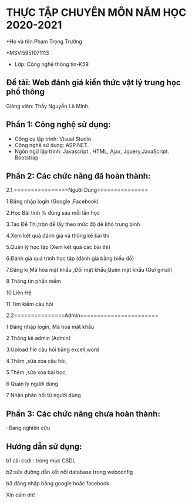 # THỰC TẬP CHUYÊN MÔN NĂM HỌC 2020-2021
*Họ và tên:Phạm Trọng Trường

*MSV:5951071113     
* Lớp: Công nghệ thông tin-K59

## Đề tài: Web đánh giá kiến thức vật lý trung học phổ thông
Giảng viên: Thầy Nguyễn Lê Minh. 

## Phần 1: Công nghệ sử dụng:
-	Công cụ lập trình: Visual Studio
-	Công nghệ sử dụng: ASP.NET.
-	Ngôn ngữ lập trình:  Javascript , HTML, Ajax, Jquery,JavaScript. Bootstrap

## Phần 2: Các chức năng đã hoàn thành:
2.1 ================Người Dùng===============

1.Đăng nhập login (Google ,Facebook) 

2.Học Bài tính % đúng sau mỗi lần học

3.Tao Đề Thi,trộn đề lấy theo mức độ dẽ khó trung bình 

4.Xem kêt quả đánh giá và thông kê bài thi

5.Quản lý học tập (Xem kết quả các bài thi)

6.Đánh giá quá trình học tập (đánh giá bằng biểu đồ)

7.Đăng kí,Mã hóa mật khẩu ,Đổi mật khẩu,Quên mật khẩu (Gưỉ gmail)  

8 Thông tin phần mềm

10 Liên Hệ

11 Tìm kiếm câu hỏi

2.2===============Admin=======================

1 Đăng nhập login, Mã hoá mât khẩu

2 Thông kê admin (Admin)

3.Upload file câu hỏi bằng excell,word 

4.Thêm ,sửa xóa câu hỏi,

5.Thêm ,sửa xóa bài học,

6 Quản lý người dùng 

7 Nhận phản hồi từ người dùng 

## Phần 3: Các chức năng chưa hoàn thành:

-Đang nghiên cứu 

## Hướng dẫn sử dụng:
b1 cài csdl : trong muc CSDL

b2:sữa đường dẫn kết nối database trong webconfig

b3 đăng nhập bằng google hoăc facebook 

Xin cám ơn!
